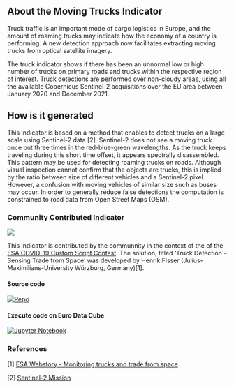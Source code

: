 ## About the Moving Trucks Indicator
Truck traffic is an important mode of cargo logistics in Europe, and the amount of roaming trucks may indicate how the economy of a country is performing. A new detection approach now facilitates extracting moving trucks from optical satellite imagery. 

The truck indicator shows if there has been an unnormal low or high number of trucks on primary roads and trucks within the respective region of interest. Truck detections are performed over non-cloudy areas, using all the available Copernicus Sentinel-2 acquisitions over the EU area between January 2020 and December 2021. 

## How is it generated
This indicator is based on a method that enables to detect trucks on a large scale using Sentinel-2 data [2]. Sentinel-2 does not see a moving truck once but three times in the red-blue-green wavelengths. As the truck keeps traveling during this short time offset, it appears spectrally disassembled. This pattern may be used for detecting roaming trucks on roads. Although visual inspection cannot confirm that the objects are trucks, this is implied by the ratio between size of different vehicles and a Sentinel-2 pixel. However, a confusion with moving vehicles of similar size such as buses may occur. In order to generally reduce false detections the computation is constrained to road data from Open Street Maps (OSM). 

### Community Contributed Indicator 

![](https://img.shields.io/badge/eodash-community-blue)
  
This indicator is contributed by the communnity in the context of the of the [ESA COVID-19 Custom Script Contest](https://www.esa.int/Applications/Observing_the_Earth/COVID-19_how_can_satellites_help). The solution, titled ‘Truck Detection – Sensing Trade from Space’ was developed by Henrik Fisser (Julius-Maximilians-University Würzburg, Germany)[1]. 


#### Source code 

[![Repo](https://badgen.net/badge/icon/GitHub?icon=github&label)](https://github.com/hfisser/Truck_Detection_Sentinel2_COVID19) 


#### Execute code on Euro Data Cube 

[![Jupyter Notebook](https://img.shields.io/badge/jupyter-%23FA0F00.svg?style=for-the-badge&logo=jupyter&logoColor=white)](https://eurodatacube.com/notebooks/contributions/Detect_Trucks_Sentinel2.ipynb)


### References

[1] [ESA Webstory - Monitoring trucks and trade from space](https://www.esa.int/Applications/Observing_the_Earth/Monitoring_trucks_and_trade_from_space) 

[2] [Sentinel-2 Mission](https://sentinel.esa.int/web/sentinel/missions/sentinel-2)

